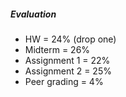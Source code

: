 ##### Evaluation

* HW = 24% (drop one)
* Midterm = 26%
* Assignment 1 = 22%
* Assignment 2 = 25%
* Peer grading = 4%